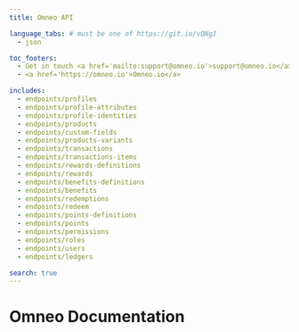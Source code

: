 ```yaml
---
title: Omneo API

language_tabs: # must be one of https://git.io/vQNgJ
  - json

toc_footers:
  - Get in touch <a href='mailto:support@omneo.io'>support@omneo.io</a>
  - <a href='https://omneo.io'>Omneo.io</a>

includes:
  - endpoints/profiles
  - endpoints/profile-attributes
  - endpoints/profile-identities
  - endpoints/products
  - endpoints/custom-fields
  - endpoints/products-variants
  - endpoints/transactions
  - endpoints/transactions-items
  - endpoints/rewards-definitions
  - endpoints/rewards
  - endpoints/benefits-definitions
  - endpoints/benefits
  - endpoints/redemptions  
  - endpoints/redeem
  - endpoints/points-definitions
  - endpoints/points
  - endpoints/permissions
  - endpoints/roles
  - endpoints/users
  - endpoints/ledgers

search: true
---
```


# Omneo Documentation
